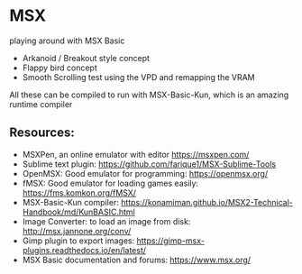 # MSX
playing around with MSX Basic

* Arkanoid / Breakout style concept
* Flappy bird concept
* Smooth Scrolling test using the VPD and remapping the VRAM

All these can be compiled to run with MSX-Basic-Kun, which is an amazing runtime compiler

## Resources:

* MSXPen, an online emulator with editor https://msxpen.com/
* Sublime text plugin: https://github.com/farique1/MSX-Sublime-Tools
* OpenMSX: Good emulator for programming: https://openmsx.org/
* fMSX: Good emulator for loading games easily: https://fms.komkon.org/fMSX/
* MSX-Basic-Kun compiler: https://konamiman.github.io/MSX2-Technical-Handbook/md/KunBASIC.html
* Image Converter: to load an image from disk: http://msx.jannone.org/conv/
* Gimp plugin to export images: https://gimp-msx-plugins.readthedocs.io/en/latest/
* MSX Basic documentation and forums: https://www.msx.org/
